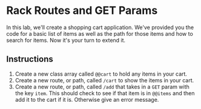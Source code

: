# Rack Routes and GET Params

In this lab, we'll create a shopping cart application. We've provided you the code for a basic list of items as well as the path for those items and how to search for items. Now it's your turn to extend it.

## Instructions

  1. Create a new class array called `@@cart` to hold any items in your cart.
  2. Create a new route, or path, called `/cart` to show the items in your cart.
  3. Create a new route, or path, called `/add` that takes in a `GET` param with the key `item`. This should check to see if      that item is in `@@items` and then add it to the cart if it is. Otherwise give an error message. 

